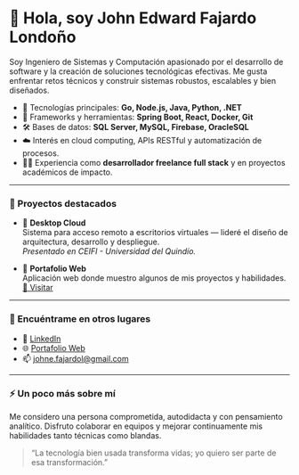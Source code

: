 # 👋 Hola, soy John Edward Fajardo Londoño

Soy Ingeniero de Sistemas y Computación apasionado por el desarrollo de software y la creación de soluciones tecnológicas efectivas. Me gusta enfrentar retos técnicos y construir sistemas robustos, escalables y bien diseñados.

- 🧠 Tecnologías principales: **Go, Node.js, Java, Python, .NET**
- 🧩 Frameworks y herramientas: **Spring Boot, React, Docker, Git**
- 🛠️ Bases de datos: **SQL Server, MySQL, Firebase, OracleSQL**
- ☁️ Interés en cloud computing, APIs RESTful y automatización de procesos.
- 👨‍💻 Experiencia como **desarrollador freelance full stack** y en proyectos académicos de impacto.

---

### 📂 Proyectos destacados

- 🔹 **Desktop Cloud**  
  Sistema para acceso remoto a escritorios virtuales — lideré el diseño de arquitectura, desarrollo y despliegue.  
  *Presentado en CEIFI - Universidad del Quindío.*

- 🔹 **Portafolio Web**  
  Aplicación web donde muestro algunos de mis proyectos y habilidades.  
  [🔗 Visitar](https://john--fajardo---portafolio.web.app/)

---

### 🔗 Encuéntrame en otros lugares

- 💼 [LinkedIn](https://www.linkedin.com/in/john-edward-fajardo-londo%C3%B1o-44883a295/)
- 🌐 [Portafolio Web](https://john--fajardo---portafolio.web.app/)
- 📫 johne.fajardol@gmail.com

---

### ⚡ Un poco más sobre mí

Me considero una persona comprometida, autodidacta y con pensamiento analítico. Disfruto colaborar en equipos y mejorar continuamente mis habilidades tanto técnicas como blandas.

> “La tecnología bien usada transforma vidas; yo quiero ser parte de esa transformación.”
